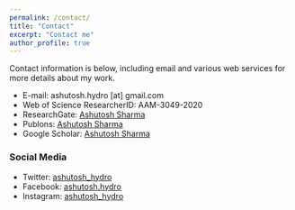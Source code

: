 ```yaml
---
permalink: /contact/
title: "Contact"
excerpt: "Contact me"
author_profile: true
---
```

Contact information is below, including email and various web services for more details about my work. 

* E-mail: ashutosh.hydro [at] gmail.com
* Web of Science ResearcherID: AAM-3049-2020
* ResearchGate: [Ashutosh Sharma](https://www.researchgate.net/profile/Ashutosh_Sharma44)
* Publons: [Ashutosh Sharma](https://publons.com/researcher/1418272/ashutosh-sharma/)
* Google Scholar: [Ashutosh Sharma](https://scholar.google.co.in/citations?user=15sE22kAAAAJ&hl=en)

### Social Media
* Twitter: [ashutosh_hydro](http://twitter.com/ashutosh_hydro)
* Facebook: [ashutosh.hydro](https://www.facebook.com/ashutosh.hydro)
* Instagram: [ashutosh_hydro](https://www.instagram.com/ashutosh_hydro/)

